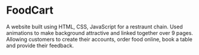 # FoodCart
A website built using HTML, CSS, JavaScript for a restraunt chain.
Used animations to make background attractive and linked together over 9 pages.
Allowing customers to create their accounts, order food online, book a table and provide their feedback.
